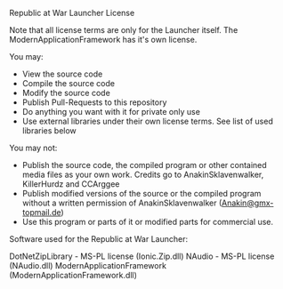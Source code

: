 Republic at War Launcher License

Note that all license terms are only for the Launcher itself. The ModernApplicationFramework has it's own license.

You may:
- View the source code
- Compile the source code
- Modify the source code
- Publish Pull-Requests to this repository
- Do anything you want with it for private only use
- Use external libraries under their own license terms. See list of used libraries below 

You may not:
- Publish the source code, the compiled program or other contained media files as your own work. Credits go to AnakinSklavenwalker, KillerHurdz and CCArggee
- Publish modified versions of the source or the compiled program without a written permission of AnakinSklavenwalker (Anakin@gmx-topmail.de)
- Use this program or parts of it or modified parts for commercial use.




Software used for the Republic at War Launcher:

DotNetZipLibrary - MS-PL license (Ionic.Zip.dll)
NAudio - MS-PL license (NAudio.dll)
ModernApplicationFramework (ModernApplicationFramework.dll)